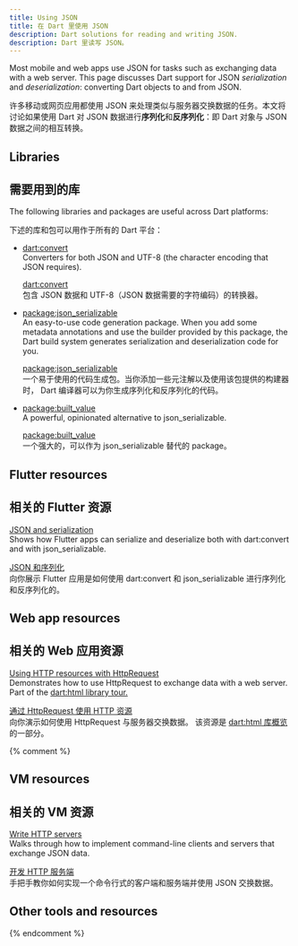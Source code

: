 ```yaml
---
title: Using JSON
title: 在 Dart 里使用 JSON
description: Dart solutions for reading and writing JSON.
description: Dart 里读写 JSON。
---
```


Most mobile and web apps use JSON for tasks such as
exchanging data with a web server.
This page discusses Dart support for JSON _serialization_ and _deserialization_:
converting Dart objects to and from JSON.

许多移动或网页应用都使用 JSON 来处理类似与服务器交换数据的任务。本文将讨论如果使用 Dart 对 JSON 数据进行**序列化**和**反序列化**：即 Dart 对象与 JSON 数据之间的相互转换。

## Libraries

## 需要用到的库

The following libraries and packages are useful across Dart platforms:

下述的库和包可以用作于所有的 Dart 平台：

* [dart:convert](/guides/libraries/library-tour#dartconvert---decoding-and-encoding-json-utf-8-and-more)<br>
  Converters for both JSON and UTF-8
  (the character encoding that JSON requires).

  [dart:convert](/guides/libraries/library-tour#dartconvert---decoding-and-encoding-json-utf-8-and-more)<br>
  包含 JSON 数据和 UTF-8（JSON 数据需要的字符编码）的转换器。

* [package:json_serializable]({{site.pub-pkg}}/json_serializable)<br>
  An easy-to-use code generation package.
  When you add some metadata annotations
  and use the builder provided by this package,
  the Dart build system generates serialization and deserialization code for you.

  [package:json_serializable]({{site.pub}}/packages/json_serializable)<br>
  一个易于使用的代码生成包。当你添加一些元注解以及使用该包提供的构建器时，
  Dart 编译器可以为你生成序列化和反序列化的代码。

* [package:built_value]({{site.pub-pkg}}/built_value)<br>
  A powerful, opinionated alternative to json_serializable.

  [package:built_value]({{site.pub}}/packages/built_value)<br>
  一个强大的，可以作为 json_serializable 替代的 package。

## Flutter resources

## 相关的 Flutter 资源

[JSON and serialization]({{site.flutter-docs}}/development/data-and-backend/json)
<br> Shows how Flutter apps can serialize and deserialize both
  with dart:convert and with json_serializable.

[JSON 和序列化]({{site.flutter-docs}}/development/data-and-backend/json)
<br> 向你展示 Flutter 应用是如何使用 dart:convert 和
  json_serializable 进行序列化和反序列化的。

## Web app resources

## 相关的 Web 应用资源

[Using HTTP resources with HttpRequest](/guides/libraries/library-tour#using-http-resources-with-httprequest)
<br> Demonstrates how to use HttpRequest to exchange data with a web server.
  Part of the [dart:html library tour.](/guides/libraries/library-tour#darthtml)

[通过 HttpRequest 使用 HTTP 资源](/guides/libraries/library-tour#using-http-resources-with-httprequest)
<br> 向你演示如何使用 HttpRequest 与服务器交换数据。
  该资源是 [dart:html 库概览](/guides/libraries/library-tour#darthtml) 的一部分。

{% comment %}
## VM resources

## 相关的 VM 资源

[Write HTTP servers](/tutorials/server/httpserver)
<br> Walks through how to implement command-line clients and servers
  that exchange JSON data.

[开发 HTTP 服务端](/tutorials/server/httpserver)
<br> 手把手教你如何实现一个命令行式的客户端和服务端并使用 JSON 交换数据。

## Other tools and resources
{% endcomment %}

